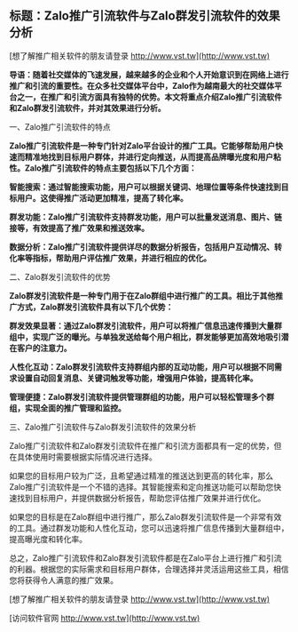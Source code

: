 ## **标题：Zalo推广引流软件与Zalo群发引流软件的效果分析**

[想了解推广相关软件的朋友请登录 http://www.vst.tw](http://www.vst.tw)

**导语：随着社交媒体的飞速发展，越来越多的企业和个人开始意识到在网络上进行推广和引流的重要性。在众多社交媒体平台中，Zalo作为越南最大的社交媒体平台之一，在推广和引流方面具有独特的优势。本文将重点介绍Zalo推广引流软件和Zalo群发引流软件，并对其效果进行分析。**

一、Zalo推广引流软件的特点

**Zalo推广引流软件是一种专门针对Zalo平台设计的推广工具。它能够帮助用户快速而精准地找到目标用户群体，并进行定向推送，从而提高品牌曝光度和用户粘性。Zalo推广引流软件的特点主要包括以下几个方面：**

**智能搜索：通过智能搜索功能，用户可以根据关键词、地理位置等条件快速找到目标用户。这使得推广活动更加精准，提高了转化率。**

**群发功能：Zalo推广引流软件支持群发功能，用户可以批量发送消息、图片、链接等，有效提高了推广效果和推送效率。**

**数据分析：Zalo推广引流软件提供详尽的数据分析报告，包括用户互动情况、转化率等指标，帮助用户评估推广效果，并进行相应的优化。**

二、Zalo群发引流软件的优势

**Zalo群发引流软件是一种专门用于在Zalo群组中进行推广的工具。相比于其他推广方式，Zalo群发引流软件具有以下几个优势：**

**群发效果显著：通过Zalo群发引流软件，用户可以将推广信息迅速传播到大量群组中，实现广泛的曝光。与单独发送给每个用户相比，群发能够更加高效地吸引潜在客户的注意力。**

**人性化互动：Zalo群发引流软件支持群组内部的互动功能，用户可以根据不同需求设置自动回复消息、关键词触发等功能，增强用户体验，提高转化率。**

**管理便捷：Zalo群发引流软件提供管理群组的功能，用户可以轻松管理多个群组，实现全面的推广管理和监控。**

三、Zalo推广引流软件与Zalo群发引流软件的效果分析

Zalo推广引流软件和Zalo群发引流软件在推广和引流方面都具有一定的优势，但在具体使用时需要根据实际情况进行选择。

如果您的目标用户较为广泛，且希望通过精准的推送达到更高的转化率，那么Zalo推广引流软件是一个不错的选择。其智能搜索和定向推送功能可以帮助您快速找到目标用户，并提供数据分析报告，帮助您评估推广效果并进行优化。

如果您的目标是在Zalo群组中进行推广，那么Zalo群发引流软件是一个非常有效的工具。通过群发功能和人性化互动，您可以迅速将推广信息传播到大量群组中，提高曝光度和转化率。

总之，Zalo推广引流软件和Zalo群发引流软件都是在Zalo平台上进行推广和引流的利器。根据您的实际需求和目标用户群体，合理选择并灵活运用这些工具，相信您将获得令人满意的推广效果。

[想了解推广相关软件的朋友请登录 http://www.vst.tw](http://www.vst.tw)


[访问软件官网 http://www.vst.tw](http://www.vst.tw)
